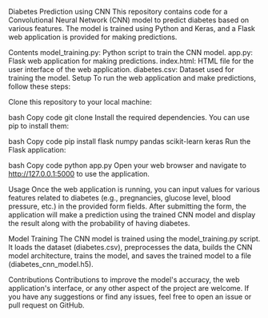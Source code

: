 
Diabetes Prediction using CNN
This repository contains code for a Convolutional Neural Network (CNN) model to predict diabetes based on various features. The model is trained using Python and Keras, and a Flask web application is provided for making predictions.

Contents
model_training.py: Python script to train the CNN model.
app.py: Flask web application for making predictions.
index.html: HTML file for the user interface of the web application.
diabetes.csv: Dataset used for training the model.
Setup
To run the web application and make predictions, follow these steps:

Clone this repository to your local machine:

bash
Copy code
git clone <repository-url>
Install the required dependencies. You can use pip to install them:

bash
Copy code
pip install flask numpy pandas scikit-learn keras
Run the Flask application:

bash
Copy code
python app.py
Open your web browser and navigate to http://127.0.0.1:5000 to use the application.

Usage
Once the web application is running, you can input values for various features related to diabetes (e.g., pregnancies, glucose level, blood pressure, etc.) in the provided form fields. After submitting the form, the application will make a prediction using the trained CNN model and display the result along with the probability of having diabetes.

Model Training
The CNN model is trained using the model_training.py script. It loads the dataset (diabetes.csv), preprocesses the data, builds the CNN model architecture, trains the model, and saves the trained model to a file (diabetes_cnn_model.h5).

Contributions
Contributions to improve the model's accuracy, the web application's interface, or any other aspect of the project are welcome. If you have any suggestions or find any issues, feel free to open an issue or pull request on GitHub.